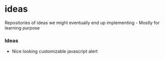 # ideas
Repositories of ideas we might eventually end up implementing - Mostly for learning purpose

### Ideas

- Nice looking customizable javascript alert
